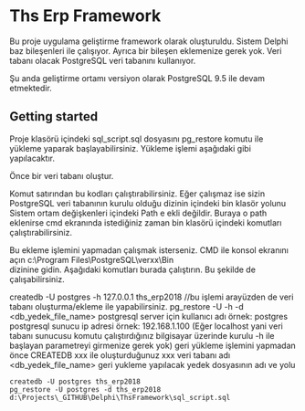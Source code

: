 # Ths Erp Framework

Bu proje uygulama geliştirme framework olarak oluşturuldu. Sistem Delphi baz bileşenleri ile çalışıyor. Ayrıca bir bileşen eklemenize gerek yok. Veri tabanı olacak PostgreSQL veri tabanını kullanıyor.

Şu anda geliştirme ortamı versiyon olarak PostgreSQL 9.5 ile devam etmektedir.

## Getting started

Proje klasörü içindeki sql_script.sql dosyasını pg_restore komutu ile yükleme yaparak başlayabilirsiniz. Yükleme işlemi aşağıdaki gibi yapılacaktır.

Önce bir veri tabanı oluştur.

Komut satırından bu kodları çalıştırabilirsiniz. Eğer çalışmaz ise sizin PostgreSQL veri tabanının kurulu olduğu dizinin içindeki bin klasör yolunu Sistem ortam değişkenleri içindeki Path e ekli değildir. Buraya o path eklenirse cmd ekranında istediğiniz zaman bin klasörü içindeki komutları çalıştırabilirsiniz.

Bu ekleme işlemini yapmadan çalışmak isterseniz. CMD ile konsol ekranını açın
c:\Program Files\PostgreSQL\verxx\Bin\
dizinine gidin. Aşağıdaki komutları burada çalıştırın. Bu şekilde de çalışabilirsiniz.

createdb -U postgres -h 127.0.0.1 ths_erp2018		//bu işlemi arayüzden de veri tabanı oluşturma/ekleme ile yapabilirsiniz.
pg_restore -U <username> -h <host> -d <dbname> <db_yedek_file_name>
	<username>				postgresql server için kullanıcı adı örnek: postgres
	<host>					postgresql sunucu ip adresi örnek: 192.168.1.100 (Eğer localhost yani veri tabanı sunucusu komutu çalıştırdığınız bilgisayar üzerinde kurulu -h ile başlayan parametreyi girmenize gerek yok)
	<dbname>				geri yükleme işlemini yapmadan önce CREATEDB xxx ile oluşturduğunuz xxx veri tabanı adı
	<db_yedek_file_name>	geri yukleme yapılacak yedek dosyasının adı ve yolu

	createdb -U postgres ths_erp2018
	pg_restore -U postgres -d ths_erp2018 d:\Projects\_GITHUB\Delphi\ThsFramework\sql_script.sql